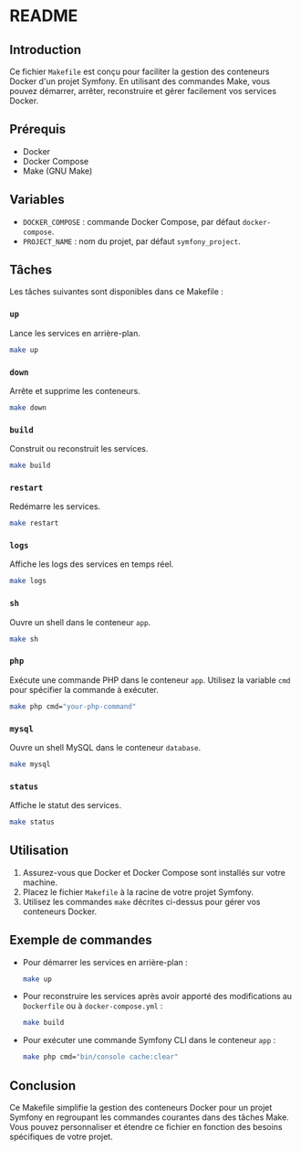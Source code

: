 
# README
## Introduction
Ce fichier `Makefile` est conçu pour faciliter la gestion des conteneurs Docker d'un projet Symfony. En utilisant des commandes Make, vous pouvez démarrer, arrêter, reconstruire et gérer facilement vos services Docker.
## Prérequis
- Docker
- Docker Compose
- Make (GNU Make)
## Variables
- `DOCKER_COMPOSE` : commande Docker Compose, par défaut `docker-compose`.
- `PROJECT_NAME` : nom du projet, par défaut `symfony_project`.
## Tâches
Les tâches suivantes sont disponibles dans ce Makefile :
### `up`
Lance les services en arrière-plan.
```sh
make up
```
### `down`
Arrête et supprime les conteneurs.
```sh
make down
```
### `build`
Construit ou reconstruit les services.
```sh
make build
```
### `restart`
Redémarre les services.
```sh
make restart
```
### `logs`
Affiche les logs des services en temps réel.
```sh
make logs
```
### `sh`
Ouvre un shell dans le conteneur `app`.
```sh
make sh
```
### `php`
Exécute une commande PHP dans le conteneur `app`. Utilisez la variable `cmd` pour spécifier la commande à exécuter.
```sh
make php cmd="your-php-command"
```
### `mysql`
Ouvre un shell MySQL dans le conteneur `database`.
```sh
make mysql
```
### `status`
Affiche le statut des services.
```sh
make status
```
## Utilisation
1. Assurez-vous que Docker et Docker Compose sont installés sur votre machine.
2. Placez le fichier `Makefile` à la racine de votre projet Symfony.
3. Utilisez les commandes `make` décrites ci-dessus pour gérer vos conteneurs Docker.
## Exemple de commandes
- Pour démarrer les services en arrière-plan :
  ```sh
  make up
  ```
- Pour reconstruire les services après avoir apporté des modifications au `Dockerfile` ou à `docker-compose.yml` :
  ```sh
  make build
  ```
- Pour exécuter une commande Symfony CLI dans le conteneur `app` :
  ```sh
  make php cmd="bin/console cache:clear"
  ```
## Conclusion
Ce Makefile simplifie la gestion des conteneurs Docker pour un projet Symfony en regroupant les commandes courantes dans des tâches Make. Vous pouvez personnaliser et étendre ce fichier en fonction des besoins spécifiques de votre projet.
